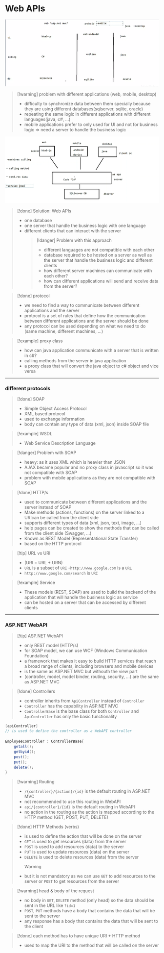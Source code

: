 # Web APIs

![](Pasted%20image%2020240421091535.png)

> [!warning] problem with different applications (web, mobile, desktop)
>
> - difficulty to synchronize data between them specially because they are using different databases(sqlserver, sqlite, oracle)
> - repeating the same logic in different applications with different languages(java, c#, ...)
> - mobile applications prefer to only used for UI and not for business logic => need a server to handle the business logic

![](Pasted%20image%2020240421092342.png)

> [!done] Solution: Web APIs
>
> - one database
> - one server that handle the business logic with one language
> - different clients that can interact with the server
>   > [!danger] Problem with this approach
>   >
>   > - different languages are not compatible with each other
>   > - database required to be hosted on a server as well as the server that handle the business logic and different clients
>   > - how different server machines can communicate with each other?
>   > - how can different applications will send and receive data from the server?

> [!done] protocol
>
> - we need to find a way to communicate between different applications and the server
> - protocol is a set of rules that define how the communication between different applications and the server should be done
> - any protocol can be used depending on what we need to do (same machine, different machines, ...)

> [!example] proxy class
>
> - how can java application communicate with a server that is written in c#?
> - calling methods from the server in java application
> - a proxy class that will convert the java object to c# object and vice versa

---

### different protocols

> [!done] SOAP
>
> - Simple Object Access Protocol
> - XML based protocol
> - used to exchange information
> - body can contain any type of data (xml, json) inside SOAP file

> [!example] WSDL
>
> - Web Service Description Language

> [!danger] Problem with SOAP
>
> - heavy: as it uses XML which is heavier than JSON
> - AJAX became popular and no proxy class in javascript so it was not compatible with SOAP
> - problem with mobile applications as they are not compatible with SOAP

> [!done] HTTP/s
>
> - used to communicate between different applications and the server instead of SOAP
> - Make methods (actions, functions) on the server linked to a URIcan be called from the client side
> - supports different types of data (xml, json, text, image, ...)
> - help pages can be created to show the methods that can be called from the client side (Swagger, ...)
> - Known as REST Model (Representational State Transfer)
> - based on the HTTP protocol

> [!tip] URL vs URI
>
> - (URI = URL + URN)
> - `URL` is a subset of `URI` -`http://www.google.com` is a `URL`
> - `http://www.google.com/search` is `URI`

> [!example] Service
>
> - These models (REST, SOAP) are used to build the backend of the application that will handle the business logic as service
> - can be hosted on a server that can be accessed by different clients

---

### ASP.NET WebAPI

> [!tip] ASP.NET WebAPI
>
> - only REST model (HTTP/s)
> - for SOAP model, we can use WCF (Windows Communication Foundation)
> - a framework that makes it easy to build HTTP services that reach a broad range of clients, including browsers and mobile devices
> - is the same as ASP.NET MVC but withouth the view part
> - (controller, model, model binder, routing, security, ...) are the same as ASP.NET MVC

> [!done] Controllers
>
> - controller inherits from `ApiController` instead of `Controller`
> - `Controller` has the capability in ASP.NET MVC
> - `ControllerBase` is the base class for both `Controller` and `ApiController` has only the basic functionality

```csharp
[apiController]
// is used to define the controller as a WebAPI controller

EmployeeController : ControllerBase{
    getall();
    getbyid();
    post();
    put();
    delete();
}
```

> [!warning] Routing
>
> - `/{controller}/{action}/{id}` is the default routing in ASP.NET MVC
> - not recommended to use this routing in WebAPI
> - `api/{controller}/{id}` is the default routing in WebAPI
> - no action in the routing as the action is mapped according to the HTTP method (GET, POST, PUT, DELETE)

> [!done] HTTP Methods (verbs)
>
> - is used to define the action that will be done on the server
> - `GET` is used to get resources (data) from the server
> - `POST` is used to add resources (data) to the server
> - `PUT` is used to update resources (data) on the server
> - `DELETE` is used to delete resources (data) from the server
>   > [!warning]
> - but it is not mandatory as we can use `GET` to add resources to the server or `POST` to get resources from the server

> [!warning] head & body of the request
>
> - no body in `GET`, `DELETE` method (only head) so the data should be sent in the URL like `?id=1`
> - `POST`, `PUT` methods have a body that contains the data that will be sent to the server
> - any response has a body that contains the data that will be sent to the client

> [!done] each method has to have unique URI + HTTP method
>
> - used to map the URI to the method that will be called on the server
